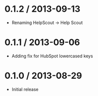 0.1.2 / 2013-09-13
==================

  * Renaming HelpScout -> Help Scout


0.1.1 / 2013-09-06
==================

  * Adding fix for HubSpot lowercased keys


0.1.0 / 2013-08-29
==================

  * Initial release